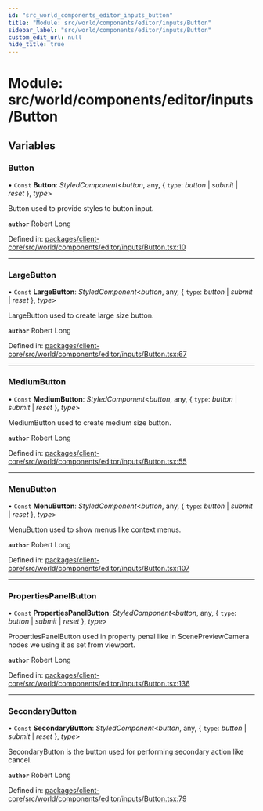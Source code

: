 ```yaml
---
id: "src_world_components_editor_inputs_button"
title: "Module: src/world/components/editor/inputs/Button"
sidebar_label: "src/world/components/editor/inputs/Button"
custom_edit_url: null
hide_title: true
---
```


# Module: src/world/components/editor/inputs/Button

## Variables

### Button

• `Const` **Button**: *StyledComponent*<*button*, any, { `type`: *button* \| *submit* \| *reset*  }, *type*\>

Button used to provide styles to button input.

**`author`** Robert Long

Defined in: [packages/client-core/src/world/components/editor/inputs/Button.tsx:10](https://github.com/xr3ngine/xr3ngine/blob/a16a45d7e/packages/client-core/src/world/components/editor/inputs/Button.tsx#L10)

___

### LargeButton

• `Const` **LargeButton**: *StyledComponent*<*button*, any, { `type`: *button* \| *submit* \| *reset*  }, *type*\>

LargeButton used to create large size button.

**`author`** Robert Long

Defined in: [packages/client-core/src/world/components/editor/inputs/Button.tsx:67](https://github.com/xr3ngine/xr3ngine/blob/a16a45d7e/packages/client-core/src/world/components/editor/inputs/Button.tsx#L67)

___

### MediumButton

• `Const` **MediumButton**: *StyledComponent*<*button*, any, { `type`: *button* \| *submit* \| *reset*  }, *type*\>

MediumButton used to create medium size button.

**`author`** Robert Long

Defined in: [packages/client-core/src/world/components/editor/inputs/Button.tsx:55](https://github.com/xr3ngine/xr3ngine/blob/a16a45d7e/packages/client-core/src/world/components/editor/inputs/Button.tsx#L55)

___

### MenuButton

• `Const` **MenuButton**: *StyledComponent*<*button*, any, { `type`: *button* \| *submit* \| *reset*  }, *type*\>

MenuButton used to show menus like context menus.

**`author`** Robert Long

Defined in: [packages/client-core/src/world/components/editor/inputs/Button.tsx:107](https://github.com/xr3ngine/xr3ngine/blob/a16a45d7e/packages/client-core/src/world/components/editor/inputs/Button.tsx#L107)

___

### PropertiesPanelButton

• `Const` **PropertiesPanelButton**: *StyledComponent*<*button*, any, { `type`: *button* \| *submit* \| *reset*  }, *type*\>

PropertiesPanelButton used in property penal like in ScenePreviewCamera nodes we using it as set from viewport.

**`author`** Robert Long

Defined in: [packages/client-core/src/world/components/editor/inputs/Button.tsx:136](https://github.com/xr3ngine/xr3ngine/blob/a16a45d7e/packages/client-core/src/world/components/editor/inputs/Button.tsx#L136)

___

### SecondaryButton

• `Const` **SecondaryButton**: *StyledComponent*<*button*, any, { `type`: *button* \| *submit* \| *reset*  }, *type*\>

SecondaryButton is the button used for performing secondary action like cancel.

**`author`** Robert Long

Defined in: [packages/client-core/src/world/components/editor/inputs/Button.tsx:79](https://github.com/xr3ngine/xr3ngine/blob/a16a45d7e/packages/client-core/src/world/components/editor/inputs/Button.tsx#L79)
